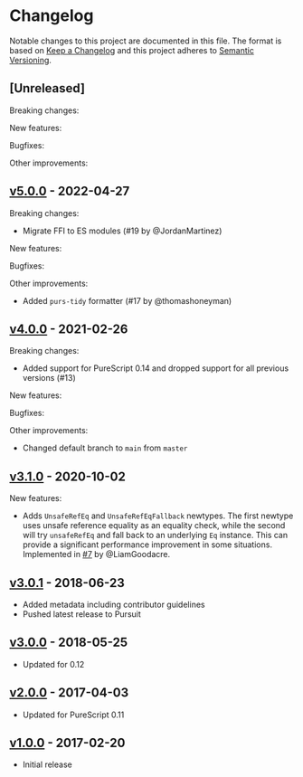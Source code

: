# Changelog

Notable changes to this project are documented in this file. The format is based on [Keep a Changelog](https://keepachangelog.com/en/1.0.0/) and this project adheres to [Semantic Versioning](https://semver.org/spec/v2.0.0.html).

## [Unreleased]

Breaking changes:

New features:

Bugfixes:

Other improvements:

## [v5.0.0](https://github.com/purescript-contrib/purescript-unsafe-reference/releases/tag/v5.0.0) - 2022-04-27

Breaking changes:
- Migrate FFI to ES modules (#19 by @JordanMartinez)

New features:

Bugfixes:

Other improvements:
- Added `purs-tidy` formatter (#17 by @thomashoneyman)

## [v4.0.0](https://github.com/purescript-contrib/purescript-unsafe-reference/releases/tag/v4.0.0) - 2021-02-26

Breaking changes:
- Added support for PureScript 0.14 and dropped support for all previous versions (#13)

New features:

Bugfixes:

Other improvements:
- Changed default branch to `main` from `master`

## [v3.1.0](https://github.com/purescript-contrib/purescript-unsafe-reference/releases/tag/v3.1.0) - 2020-10-02

New features:
  - Adds `UnsafeRefEq` and `UnsafeRefEqFallback` newtypes. The first newtype uses unsafe reference equality as an equality check, while the second will try `unsafeRefEq` and fall back to an underlying `Eq` instance. This can provide a significant performance improvement in some situations. Implemented in [#7](https://github.com/purescript-contrib/purescript-unsafe-reference/pull/7) by @LiamGoodacre.

## [v3.0.1](https://github.com/purescript-contrib/purescript-unsafe-reference/releases/tag/v3.0.1) - 2018-06-23

- Added metadata including contributor guidelines
- Pushed latest release to Pursuit

## [v3.0.0](https://github.com/purescript-contrib/purescript-unsafe-reference/releases/tag/v3.0.0) - 2018-05-25

- Updated for 0.12

## [v2.0.0](https://github.com/purescript-contrib/purescript-unsafe-reference/releases/tag/v2.0.0) - 2017-04-03

- Updated for PureScript 0.11

## [v1.0.0](https://github.com/purescript-contrib/purescript-unsafe-reference/releases/tag/v1.0.0) - 2017-02-20

- Initial release
